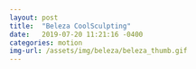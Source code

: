```yaml
---
layout: post
title:  "Beleza CoolSculpting"
date:   2019-07-20 11:21:16 -0400
categories: motion
img-url: /assets/img/beleza/beleza_thumb.gif
---
```

